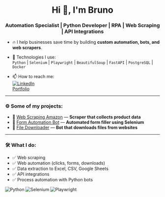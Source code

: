 <h1 align="center">Hi 👋, I'm Bruno</h1>
<h3 align="center">Automation Specialist | Python Developer | RPA | Web Scraping | API Integrations</h3>

- 🔥 I help businesses save time by building **custom automation, bots, and web scrapers**.

- 🚀 Technologies I use:  
`Python` | `Selenium` | `Playwright` | `BeautifulSoup` | `FastAPI` | `PostgreSQL` | `Docker`

- 📫 How to reach me:  
[![LinkedIn](https://img.shields.io/badge/LinkedIn-Connect-blue)](https://www.linkedin.com/in/seu-link)  
[Portfolio](https://seuportfolio.com)

---

### ⚙️ Some of my projects:
- 🔗 [Web Scraping Amazon](https://github.com/seu-user/amazon-scraper) — **Scraper that collects product data**
- 🔗 [Form Automation Bot](https://github.com/seu-user/form-automation) — **Automated form filler using Selenium**
- 🔗 [File Downloader](https://github.com/seu-user/file-downloader) — **Bot that downloads files from websites**

---

### 🛠️ What I do:
- ✅ Web scraping
- ✅ Web automation (clicks, forms, downloads)
- ✅ Data extraction to Excel, CSV, Google Sheets
- ✅ API integrations
- ✅ Process automation with Python bots


![Python](https://img.shields.io/badge/Python-3776AB?style=for-the-badge&logo=python&logoColor=white)
![Selenium](https://img.shields.io/badge/Selenium-43B02A?style=for-the-badge&logo=selenium&logoColor=white)
![Playwright](https://img.shields.io/badge/Playwright-2EAD59?style=for-the-badge&logo=playwright&logoColor=white)

